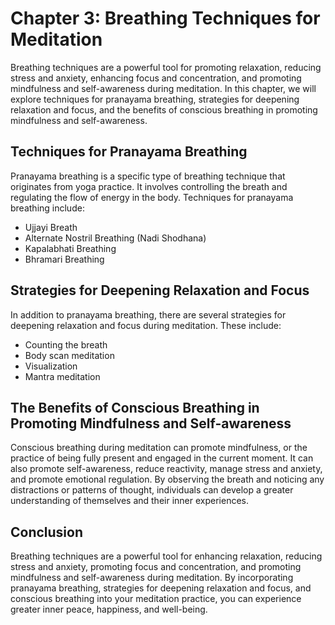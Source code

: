 Chapter 3: Breathing Techniques for Meditation
==============================================

Breathing techniques are a powerful tool for promoting relaxation, reducing stress and anxiety, enhancing focus and concentration, and promoting mindfulness and self-awareness during meditation. In this chapter, we will explore techniques for pranayama breathing, strategies for deepening relaxation and focus, and the benefits of conscious breathing in promoting mindfulness and self-awareness.

Techniques for Pranayama Breathing
----------------------------------

Pranayama breathing is a specific type of breathing technique that originates from yoga practice. It involves controlling the breath and regulating the flow of energy in the body. Techniques for pranayama breathing include:

* Ujjayi Breath
* Alternate Nostril Breathing (Nadi Shodhana)
* Kapalabhati Breathing
* Bhramari Breathing

Strategies for Deepening Relaxation and Focus
---------------------------------------------

In addition to pranayama breathing, there are several strategies for deepening relaxation and focus during meditation. These include:

* Counting the breath
* Body scan meditation
* Visualization
* Mantra meditation

The Benefits of Conscious Breathing in Promoting Mindfulness and Self-awareness
-------------------------------------------------------------------------------

Conscious breathing during meditation can promote mindfulness, or the practice of being fully present and engaged in the current moment. It can also promote self-awareness, reduce reactivity, manage stress and anxiety, and promote emotional regulation. By observing the breath and noticing any distractions or patterns of thought, individuals can develop a greater understanding of themselves and their inner experiences.

Conclusion
----------

Breathing techniques are a powerful tool for enhancing relaxation, reducing stress and anxiety, promoting focus and concentration, and promoting mindfulness and self-awareness during meditation. By incorporating pranayama breathing, strategies for deepening relaxation and focus, and conscious breathing into your meditation practice, you can experience greater inner peace, happiness, and well-being.
